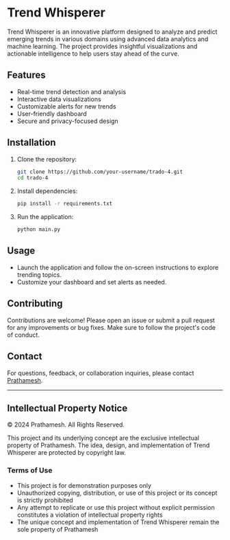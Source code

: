 # Trend Whisperer

Trend Whisperer is an innovative platform designed to analyze and predict emerging trends in various domains using advanced data analytics and machine learning. The project provides insightful visualizations and actionable intelligence to help users stay ahead of the curve.

## Features
- Real-time trend detection and analysis
- Interactive data visualizations
- Customizable alerts for new trends
- User-friendly dashboard
- Secure and privacy-focused design

## Installation
1. Clone the repository:
   ```bash
   git clone https://github.com/your-username/trado-4.git
   cd trado-4
   ```
2. Install dependencies:
   ```bash
   pip install -r requirements.txt
   ```
3. Run the application:
   ```bash
   python main.py
   ```

## Usage
- Launch the application and follow the on-screen instructions to explore trending topics.
- Customize your dashboard and set alerts as needed.

## Contributing
Contributions are welcome! Please open an issue or submit a pull request for any improvements or bug fixes. Make sure to follow the project's code of conduct.

## Contact
For questions, feedback, or collaboration inquiries, please contact [Prathamesh](mailto:your-email@example.com).

---

## Intellectual Property Notice

© 2024 Prathamesh. All Rights Reserved.

This project and its underlying concept are the exclusive intellectual property of Prathamesh. The idea, design, and implementation of Trend Whisperer are protected by copyright law.

### Terms of Use
- This project is for demonstration purposes only
- Unauthorized copying, distribution, or use of this project or its concept is strictly prohibited
- Any attempt to replicate or use this project without explicit permission constitutes a violation of intellectual property rights
- The unique concept and implementation of Trend Whisperer remain the sole property of Prathamesh